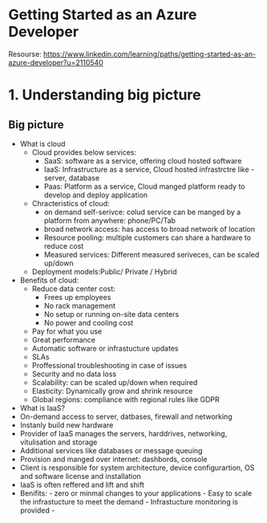 # Getting Started as an Azure Developer
Resourse: https://www.linkedin.com/learning/paths/getting-started-as-an-azure-developer?u=2110540
# 1. Understanding big picture
## Big picture
- What is cloud
  - Cloud provides below services:
    - SaaS: software as a service, offering cloud hosted software
    - IaaS: Infrastructure as a service, Cloud hosted infrastrctre like - server, database
    - Paas: Platform as a service, Cloud manged platform ready to develop and deploy application
  - Chracteristics of cloud:
    - on demand self-serivce: colud service can be manged by a platform from anywhere: phone/PC/Tab
    - broad network access: has access to broad network of location
    - Resource pooling: multiple customers can share a hardware to reduce cost 
    - Measured services: Different measured seriveces, can be scaled up/down
  - Deployment models:Public/ Private / Hybrid
- Benefits of cloud:
  - Reduce data center cost: 
    -  Frees up employees
    -  No rack management
    -  No setup or running on-site data centers
    -  No power and cooling cost
  -  Pay for what you use
  -  Great performance
  -  Automatic software or infrastucture updates
  -  SLAs 
  -  Proffessional troubleshooting in case of issues
  -  Security and no data loss
  -  Scalability: can be scaled up/down when required
  -  Elasticity: Dynamically grow and shrink resource
  -  Global regions: compliance with regional rules like GDPR
-  What is IaaS?
  -  On-demand access to server, datbases, firewall and networking
  -  Instanly build new hardware
  -  Provider of IaaS manages the servers, harddrives, networking, vitulisation and storage
  -  Additional services like databases or message queuing 
  -  Provision and manged over internet: dashbords, console
  -  Client is responsible for system architecture, device configurartion, OS and software license and installation
  -  IaaS is often reffered and lift and shift
  -  Benifits:
    -  zero or minmal changes to your applications
    -  Easy to scale the infrastucture to meet the demand
    -  Infrastucture monitoring is provided
    -  
